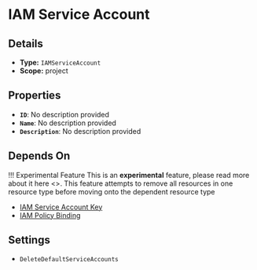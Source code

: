 # IAM Service Account

## Details

- **Type:** `IAMServiceAccount`
- **Scope:** project

## Properties

- **`ID`**: No description provided
- **`Name`**: No description provided
- **`Description`**: No description provided
## Depends On

!!! Experimental Feature
    This is an **experimental** feature, please read more about it here <>. This feature attempts to remove all resources in one resource type before moving onto the dependent resource type

- [IAM Service Account Key](iam-service-account-key.md)
- [IAM Policy Binding](iam-policy-binding.md)
## Settings

- `DeleteDefaultServiceAccounts`
